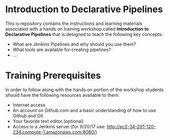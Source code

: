 # Introduction to Declarative Pipelines

This is repository contains the instructions and learning materials associated with a hands on training workshop called **Introduction to Declarative Pipelines** that is designed to teach the following key concepts:

  * What are Jenkins Pipelines and why should you use them?
  * What tools are available for creating pipelines?
  * ...

# Training Prerequisites

In order to follow along with the hands on portion of the workshop students should have the following resources available to them:

  * Internet access
  * An account on Github.com and a basic understanding of how to use Github and Git
  * Your favorite text editor (optional)
  * Access to a Jenkins server (for 9/20/17 use: http://ec2-34-201-120-234.compute-1.amazonaws.com:8080/)

